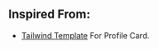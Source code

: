 ## Inspired From:

- [Tailwind Template](https://github.com/tailwindtoolbox/Profile-Card) For Profile Card. 
